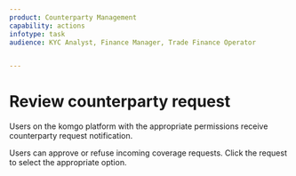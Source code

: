 ```yaml
---
product: Counterparty Management
capability: actions
infotype: task
audience: KYC Analyst, Finance Manager, Trade Finance Operator


---
```



# Review counterparty request


Users on the komgo platform with the appropriate permissions receive counterparty request notification.


Users can approve or refuse incoming coverage requests. Click the request to select the appropriate option.
<!--stackedit_data:
eyJoaXN0b3J5IjpbMTU4ODA4MzIwNV19
-->